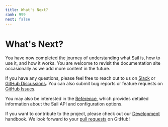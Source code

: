 ```yaml
---
title: What's Next?
rank: 999
next: false
---
```


# What's Next?

You have now completed the journey of understanding what Sail is, how to use it, and how it works.
You are welcome to revisit the documentation site occasionally as we add more content in the future.

If you have any questions, please feel free to reach out to us on [Slack](https://lakesail.com/slack) or [GitHub Discussions](https://github.com/lakehq/sail/discussions).
You can also submit bug reports or feature requests on [GitHub Issues](https://github.com/lakehq/sail/issues).

You may also be interested in the [Reference](/reference/), which provides detailed information about the Sail API and configuration options.

If you want to contribute to the project, please check out our [Development](/development/) handbook. We look forward to your [pull requests](https://github.com/lakehq/sail/pulls) on GitHub!
